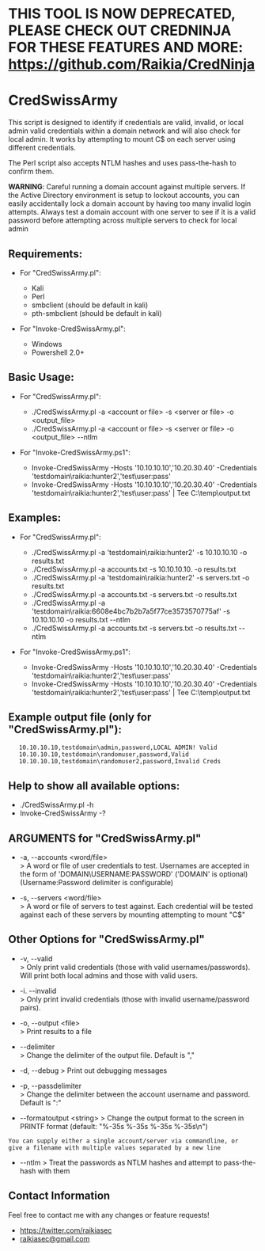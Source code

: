 THIS TOOL IS NOW DEPRECATED, PLEASE CHECK OUT CREDNINJA FOR THESE FEATURES AND MORE:  https://github.com/Raikia/CredNinja
======


CredSwissArmy
======
		
This script is designed to identify if credentials are valid, invalid, or local 
admin valid credentials within a domain network and will also check for local admin.
It works by attempting to mount C$ on each server using different credentials.

The Perl script also accepts NTLM hashes and uses pass-the-hash to confirm them.

**WARNING**:
	Careful running a domain account against multiple servers.  If the 
	Active Directory environment is setup to lockout accounts, you can
	easily accidentally lock a domain account by having too many invalid
	login attempts.  Always test a domain account with one server to see 
	if it is a valid password before attempting across multiple servers 
	to check for local admin

## Requirements:
   * For "CredSwissArmy.pl":
       * Kali
       * Perl
       * smbclient (should be default in kali)
       * pth-smbclient (should be default in kali)
       
   * For "Invoke-CredSwissArmy.pl":
       * Windows
       * Powershell 2.0+

## Basic Usage:
   * For "CredSwissArmy.pl":
       * ./CredSwissArmy.pl -a &lt;account or file&gt; -s &lt;server or file&gt; -o &lt;output_file&gt;
       * ./CredSwissArmy.pl -a &lt;account or file&gt; -s &lt;server or file&gt; -o &lt;output_file&gt; --ntlm

   * For "Invoke-CredSwissArmy.ps1":
       * Invoke-CredSwissArmy -Hosts '10.10.10.10','10.20.30.40' -Credentials 'testdomain\raikia:hunter2','test\user:pass'
       * Invoke-CredSwissArmy -Hosts '10.10.10.10','10.20.30.40' -Credentials 'testdomain\raikia:hunter2','test\user:pass' | Tee C:\temp\output.txt

## Examples:
   * For "CredSwissArmy.pl":
       * ./CredSwissArmy.pl -a 'testdomain\raikia:hunter2' -s 10.10.10.10 -o results.txt
       * ./CredSwissArmy.pl -a accounts.txt -s 10.10.10.10. -o results.txt
       * ./CredSwissArmy.pl -a 'testdomain\raikia:hunter2' -s servers.txt -o results.txt
       * ./CredSwissArmy.pl -a accounts.txt -s servers.txt -o results.txt
       * ./CredSwissArmy.pl -a 'testdomain\raikia:6608e4bc7b2b7a5f77ce3573570775af' -s 10.10.10.10 -o results.txt --ntlm
       * ./CredSwissArmy.pl -a accounts.txt -s servers.txt -o results.txt --ntlm

   * For "Invoke-CredSwissArmy.ps1":
       * Invoke-CredSwissArmy -Hosts '10.10.10.10','10.20.30.40' -Credentials 'testdomain\raikia:hunter2','test\user:pass'
       * Invoke-CredSwissArmy -Hosts '10.10.10.10','10.20.30.40' -Credentials 'testdomain\raikia:hunter2','test\user:pass' | Tee C:\temp\output.txt

## Example output file (only for "CredSwissArmy.pl"):
   ```
      10.10.10.10,testdomain\admin,password,LOCAL ADMIN! Valid
      10.10.10.10,testdomain\randomuser,password,Valid
      10.10.10.10,testdomain\randomuser2,password,Invalid Creds
   ```

## Help to show all available options:
   * ./CredSwissArmy.pl -h
   * Invoke-CredSwissArmy -?


## ARGUMENTS for "CredSwissArmy.pl"
   * -a, --accounts &lt;word/file&gt;  
   	>	A word or file of user credentials to test.  Usernames are accepted in the form of 'DOMAIN\USERNAME:PASSWORD' ('DOMAIN\' is optional) (Username:Password delimiter is configurable)

   * -s, --servers &lt;word/file&gt;  
	>	A word or file of servers to test against.  Each credential will be tested against each of these servers by mounting attempting to mount "C$"

## Other Options for "CredSwissArmy.pl"
   * -v, --valid  
	>	Only print valid credentials (those with valid usernames/passwords).  Will print both local admins and those with valid users.
	
   * -i. --invalid  
	>	Only print invalid credentials (those with invalid username/password pairs).
	
   * -o, --output &lt;file&gt;  
	>	Print results to a file

   * --delimiter  
   	>	Change the delimiter of the output file.  Default is ","
   	
   * -d, --debug
   	>	Print out debugging messages
   	
   * -p, --passdelimiter  
	>	Change the delimiter between the account username and password.  Default is ":"
	
   * --formatoutput &lt;string&gt;
	>	Change the output format to the screen in PRINTF format (default: "%-35s %-35s %-35s %-35s\n")

	You can supply either a single account/server via commandline, or
	give a filename with multiple values separated by a new line

   * --ntlm
    >   Treat the passwords as NTLM hashes and attempt to pass-the-hash with them



## Contact Information

Feel free to contact me with any changes or feature requests!
* https://twitter.com/raikiasec
* raikiasec@gmail.com
